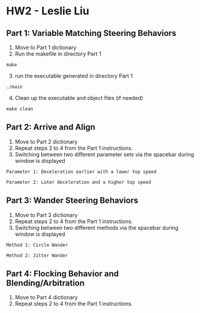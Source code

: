 # HW2 - Leslie Liu
## Part 1: Variable Matching Steering Behaviors
1. Move to Part 1 dictionary
2. Run the makefile in directory Part 1

```
make
```

3. run the executable generated in directory Part 1
```
./main
```
4. Clean up the executable and object files (if needed)
```
make clean
```

## Part 2: Arrive and Align
1. Move to Part 2 dictionary
2. Repeat steps 2 to 4 from the Part 1 instructions.
3. Switching between two different parameter sets via the spacebar during window is displayed
```
Parameter 1: Deceleration earlier with a lower top speed
```
```
Parameter 2: Later deceleration and a higher top speed
```

## Part 3: Wander Steering Behaviors
1. Move to Part 3 dictionary
2. Repeat steps 2 to 4 from the Part 1 instructions.
3. Switching between two different methods via the spacebar during window is displayed
```
Method 1: Circle Wander 
```
```
Method 2: Jitter Wander 
```
## Part 4: Flocking Behavior and Blending/Arbitration 
1. Move to Part 4 dictionary
2. Repeat steps 2 to 4 from the Part 1 instructions.
